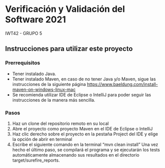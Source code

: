 # Verificación y Validación del Software 2021
IWT42 - GRUPO 5

## Instrucciones para utilizar este proyecto
### Prerrequisitos
-	Tener instalado Java.
-	Tener instalado Maven, en caso de no tener Java y/o Maven, sigue las instrucciones de  la siguiente página  https://www.baeldung.com/install-maven-on-windows-linux-mac
-	Se recomienda utilizar IDE de Eclipse o IntelliJ para poder seguir las instrucciones de la manera más sencilla.
### Pasos
1.	Haz un clone del repositorio remoto en su local
2.	Abre el proyecto como proyecto Maven en el IDE de Eclipse o IntelliJ
3.	Haz clic derecho sobre el proyecto en la pestaña Project del IDE y elige la opción de abrir en terminal
4.	Escribe el siguiente comando en la terminal “mvn clean install”
Una vez hecho el último paso, se compilará el programa y se ejecutarán los tests automáticamente almacenando sus resultados en el directorio target/surefire_reports.
